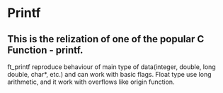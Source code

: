 # Printf
## This is the relization of one of the popular C Function - printf.
ft_printf reproduce behaviour of main type of data(integer, double, long double, char*, etc.) and can work with basic flags. Float type use 
long arithmetic, and it work with overflows like origin function.
